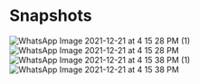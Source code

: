 # Snapshots
![WhatsApp Image 2021-12-21 at 4 15 28 PM (1)](https://user-images.githubusercontent.com/66213607/223393008-4df1ab24-1175-48d8-aa50-f9863cbd7e6d.jpeg)
![WhatsApp Image 2021-12-21 at 4 15 28 PM](https://user-images.githubusercontent.com/66213607/223393111-c4d913b4-5717-45f2-a70b-ecab973bee44.jpeg)
![WhatsApp Image 2021-12-21 at 4 15 38 PM (1)](https://user-images.githubusercontent.com/66213607/223393186-c87e26cd-dbf8-4b0d-bebd-db28d988d1ab.jpeg)
![WhatsApp Image 2021-12-21 at 4 15 38 PM](https://user-images.githubusercontent.com/66213607/223393253-1893c3a5-b4e0-42c4-acb9-4b97004597e7.jpeg)
